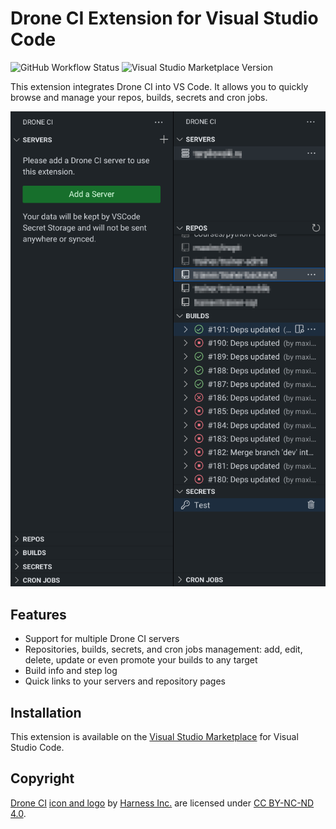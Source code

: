 # Drone CI Extension for Visual Studio Code

![GitHub Workflow Status](https://img.shields.io/github/actions/workflow/status/maximtrp/droneci-vscode-extension/main.yml)
![Visual Studio Marketplace Version](https://img.shields.io/visual-studio-marketplace/v/maximtrp.drone-ci)

This extension integrates Drone CI into VS Code. It allows you to quickly browse and manage your repos, builds, secrets
and cron jobs.

![Screenshot](images/screenshot-main.png)

## Features

* Support for multiple Drone CI servers
* Repositories, builds, secrets, and cron jobs management: add, edit, delete, update or even promote your builds to any target
* Build info and step log
* Quick links to your servers and repository pages

## Installation

This extension is available on the [Visual Studio Marketplace](https://marketplace.visualstudio.com/items?itemName=maximtrp.drone-ci) for Visual Studio Code.

## Copyright

[Drone CI](https://www.drone.io/) [icon and logo](resources/) by [Harness Inc.](https://www.harness.io/) are licensed under [CC BY-NC-ND 4.0](https://github.com/drone/brand/blob/master/LICENSE).